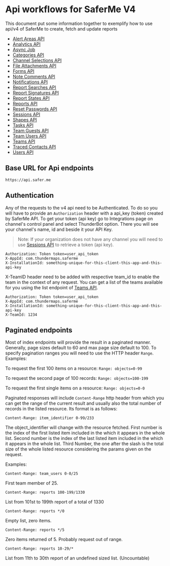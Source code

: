# Api workflows for SaferMe V4
This document put some information together to exemplify how to use api/v4 of
SaferMe to create, fetch and update reports

- [Alert Areas API](alert_areas.md)
- [Analytics API](analytics.md)
- [Async Job](async_job.md)
- [Categories API](categories.md)
- [Channel Selections API](channel_selections.md)
- [File Attachments API](file_attachments.md)
- [Forms API](forms.md)
- [Note Comments API](note_comments.md)
- [Notifications API](notifications.md)
- [Report Searches API](report_searches.md)
- [Report Signatures API](report_signatures.md)
- [Report States API](report_states.md)
- [Reports API](reports.md)
- [Reset Passwords API](reset_passwords.md)
- [Sessions API](sessions.md)
- [Shapes API](shapes.md)
- [Tasks API](tasks.md)
- [Team Guests API](team_guests.md)
- [Team Users API](team_users.md)
- [Teams API](teams.md)
- [Traced Contacts API](traced_contacts.md)
- [Users API](users.md)

## Base URL for Api endpoints

```
https://api.safer.me
```

## Authentication
Any of the requests to the v4 api need to be Authenticated.
To do so you will have to provide an `Authorization` header with a api_key (token)
created by SaferMe API. To get your token (api key) go to Integrations page on
channel's control panel and select ThunderBot option. There you will see your
channel's name, id and beside it your API Key.
> Note: If your organization does not have any channel you will need to use [Sessions API](sessions.md) to retrieve a token (api key).

```
Authorization: Token token=user_api_token
X-AppId: com.thundermaps.saferme
X-InstallationId: something-unique-for-this-client-this-app-and-this-api-key
```

X-TeamID header need to be added with respective team_id to enable the team in the
context of any request. You can get a list of the teams available for you using
the list endpoint of [Teams API](teams.md).

```
Authorization: Token token=user_api_token
X-AppId: com.thundermaps.saferme
X-InstallationId: something-unique-for-this-client-this-app-and-this-api-key
X-TeamId: 1234
```

## Paginated endpoints

Most of index endpoints will provide the result in a paginated manner. Generally,
page sizes default to 60 and max page size default to 100. To specify pagination
ranges you will need to use the HTTP header `Range`.
Examples:

To request the first 100 items on a resource:
`Range: objects=0-99`

To request the second page of 100 records:
`Range: objects=100-199`

To request the first single items on a resource:
`Range: objects=0-0`

Paginated responses will include `Content-Range` http header from which you can
get the range of the current result and usually also the total number of records
in the listed resource. Its format is as follows:

```
Content-Range: item_identifier 0-99/233
```
The object_identifier will change with the resource fetched. First number is the
index of the first listed item included in the which it appears in the whole list.
Second number is the index of the last listed item included in the which it appears in the whole list. Third Number, the one after the slash is the total size
of the whole listed resource considering the params given on the request.

Examples:

```
Content-Range: team_users 0-0/25
```
First team member of 25.

```
Content-Range: reports 100-199/1330
```
List from 101st to 199th report of a total of 1330

```
Content-Range: reports */0
```
Empty list, zero items.

```
Content-Range: reports */5
```
Zero items returned of 5. Probably request out of range.

```
Content-Range: reports 10-29/*
```
List from 11th to 30th report of an undefined sized list. (Uncountable)
